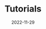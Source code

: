 ---
# ===== Title, summary, and position in the left sidebar =====
linktitle:  # Title shown in the left sidebar menu
summary:  # Summary of this post
weight: 10
# ============================================================

# ========== Basic metadata ==========
title: Tutorials
date: 2022-11-29
draft: false

authors:
  - admin
tags:
  - Project Management
categories:
  - Project Management
toc: true # Show table of contents
# ====================================

# ========== Advanced metadata =========
profile: false  # Show author profile?
reading_time: true # Show estimated reading time?
share: true  # Show social sharing links?
featured: true
comments: true  # Show comments?
disable_comment: false
commentable: true  # Allow visitors to comment? Supported by the Page, Post, and Book content types.
editable: false  # Allow visitors to edit the page? Supported by the Page, Post, and Book content types.

# Optional header image (relative to `assets/media/` folder).
header:
  caption: 
  image:  
---